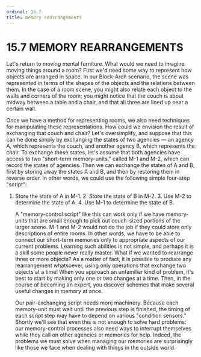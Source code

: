 ```yaml
---
ordinal: 15.7
title: memory rearrangements
---
```


# 15.7 MEMORY REARRANGEMENTS

Let's return to moving mental furniture. What would we need to imagine moving things around a room? First we'd need some way to represent how objects are arranged in space. In our Block-Arch scenario, the scene was represented in terms of the shapes of the objects and the relations between them. In the case of a room scene, you might also relate each object to the walls and corners of the room; you might notice that the couch is about midway between a table and a chair, and that all three are lined up near a certain wall.

Once we have a method for representing rooms, we also need techniques for manipulating these representations. How could we envision the result of exchanging that couch and chair? Let's oversimplify, and suppose that this can he done simply by exchanging the states of two agencies &mdash; an agency A, which represents the couch, and another agency B, which represents the chair. To exchange these states, let's assume that both agencies have access to two "short-term memory-units," called M-1 and M-2, which can record the states of agencies. Then we can exchange the states of A and B, first by storing away the states A and B, and then by restoring them in reverse order. In other words, we could use the following simple four-step "script":

1. Store the state of A in M-1. 2. Store the state of B in M-2. 3. Use M-2 to determine the state of A. 4. Use M-1 to determine the state of B.

   A "memory-control script" like this can work only if we have memory-units that are small enough to pick out couch-sized portions of the larger scene. M-1 and M-2 would not do the job if they could store only descriptions of entire rooms. In other words, we have to be able to connect our short-term memories only to appropriate aspects of our current problems. Learning such abilities is not simple, and perhaps it is a skill some people never really master. What if we wanted to rearrange three or more objects? As a matter of fact, it is possible to produce any rearrangement whatsoever, using only operations that exchange two objects at a time! When you approach an unfamiliar kind of problem, it's best to start by making only one or two changes at a time. Then, in the course of becoming an expert, you discover schemes that make several useful changes in memory at once.

   Our pair-exchanging script needs more machinery. Because each memory-unit must wait until the previous step is finished, the timing of each script step may have to depend on various "condition sensors." Shortly we'll see that even this is not enough to solve hard problems: our memory-control processes also need ways to interrupt themselves while they call on other agencies or memories for help. Indeed, the problems we must solve when managing our memories are surprisingly like those we face when dealing with things in the outside world.
